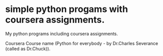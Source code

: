 # simple python progams with coursera assignments.
My python programs including coursera assignments.

Coursera Course name (Python for everybody - by  Dr.Charles Severance (called as Dr.Chuck)).
